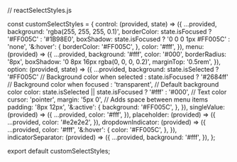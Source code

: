 // reactSelectStyles.js

const customSelectStyles = {
    control: (provided, state) => ({
        ...provided,
        background: 'rgba(255, 255, 255, 0.1)',
        borderColor: state.isFocused ? '#FF005C' : '#1B98E0',
        boxShadow: state.isFocused ? '0 0 0 1px #FF005C' : 'none',
        '&:hover': {
            borderColor: '#FF005C',
        },
        color: '#fff',
    }),
    menu: (provided) => ({
        ...provided,
        background: '#fff',
        color: '#000',
        borderRadius: '8px',
        boxShadow: '0 8px 16px rgba(0, 0, 0, 0.2)',
        marginTop: '0.5rem',
    }),
    option: (provided, state) => ({
        ...provided,
        background: state.isSelected
            ? '#FF005C'  // Background color when selected
            : state.isFocused
            ? '#2684ff'  // Background color when focused
            : 'transparent', // Default background color
        color: state.isSelected || state.isFocused ? '#fff' : '#000', // Text color
        cursor: 'pointer',
        margin: '5px 0', // Adds space between menu items
        padding: '8px 12px',
        '&:active': {
            background: '#FF005C',
        },
    }),
    singleValue: (provided) => ({
        ...provided,
        color: '#fff',
    }),
    placeholder: (provided) => ({
        ...provided,
        color: '#e2e2e2',
    }),
    dropdownIndicator: (provided) => ({
        ...provided,
        color: '#fff',
        '&:hover': {
            color: '#FF005C',
        },
    }),
    indicatorSeparator: (provided) => ({
        ...provided,
        background: '#fff',
    }),
};

export default customSelectStyles;
